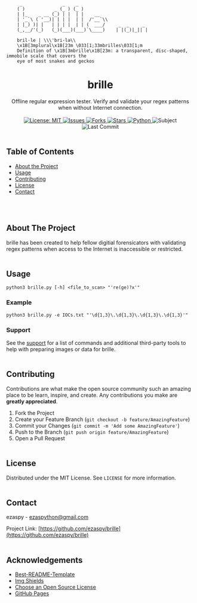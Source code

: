 <!-- PROJECT LOGO -->
```
     _               _    _          
    ( )           _ (_ ) (_ )        
    | |_    _ __ (_) | |  | |    __  
    | '_`\ ( '__)| | | |  | |  /'__`\\
    | |_) )| |   | | | |  | | (  ___/     _  _     _ 
    (_,__/'(_)   (_)(___)(___)`\____)    | |(_)|_|| |

    bril·​le | \\\'bri-lə\\
    \x1B[3mplural\x1B[23m \033[1;33mbrilles\033[1;m
    Definition of \x1B[3mbrille\x1B[23m: a transparent, disc-shaped, immobile scale that covers the
    eye of most snakes and geckos
```
<p align="center">
  <h1 align="center">brille</h1>
  <p align="center">
    Offline regular expression tester. Verify and validate your regex patterns when without Internet connection.
    <br><br>
    <a href="https://mit-license.org">
    <img src="https://img.shields.io/badge/license-MIT-black.svg" alt="License: MIT">
    </a>
    <a href="https://github.com/brille/issues">
    <img src="https://img.shields.io/github/issues/markdown-templates/markdown-snippets.svg" alt="Issues">
    </a>
    <a href="https://github.com/brille/forks">
    <img src="https://img.shields.io/github/forks/markdown-templates/markdown-snippets.svg" alt="Forks">
    <a href="https://github.com/ezaspy/brille/stargazers">
    <img src="https://img.shields.io/github/stars/markdown-templates/markdown-snippets.svg" alt="Stars">
    </a>
    <a href="https://www.python.org">
    <img src="https://img.shields.io/badge/language-python-yellow" alt="Python">
    </a>
    <img src="https://img.shields.io/badge/subject-regex-red" alt="Subject">
    <img src="https://img.shields.io/github/last-commit/ezaspy/brille" alt="Last Commit">
    </a>
    <br><br>
  </p>
</p>

<!-- TABLE OF CONTENTS -->
## Table of Contents

* [About the Project](#about-the-project)
* [Usage](#usage)
* [Contributing](#contributing)
* [License](#license)
* [Contact](#contact)


<br><br>
<!-- ABOUT THE PROJECT -->
## About The Project

brille has been created to help fellow digitial forensicators with validating regex patterns when access to the Internet is inaccessible or restricted.
<br><br>

<!-- USAGE EXAMPLES -->
## Usage
`python3 brille.py [-h] <file_to_scan> "'re(ge)?x'"`
### Example
`python3 brille.py -e IOCs.txt "'\d{1,3}\.\d{1,3}\.\d{1,3}\.\d{1,3}'"`
### Support
See the [support](https://github.com/ezaspy/brille/issues) for a list of commands and additional third-party tools to help with preparing images or data for brille.
<br><br>


<!-- CONTRIBUTING -->
## Contributing

Contributions are what make the open source community such an amazing place to be learn, inspire, and create. Any contributions you make are **greatly appreciated**.

1. Fork the Project
2. Create your Feature Branch (`git checkout -b feature/AmazingFeature`)
3. Commit your Changes (`git commit -m 'Add some AmazingFeature'`)
4. Push to the Branch (`git push origin feature/AmazingFeature`)
5. Open a Pull Request
<br><br>


<!-- LICENSE -->
## License

Distributed under the MIT License. See `LICENSE` for more information.
<br><br>


<!-- CONTACT -->
## Contact

ezaspy - ezaspython@gmail.com

Project Link: [https://github.com/ezaspy/brille](https://github.com/ezaspy/brille)
<br><br>



<!-- ACKNOWLEDGEMENTS -->
## Acknowledgements
* [Best-README-Template](https://github.com/othneildrew/Best-README-Template)
* [Img Shields](https://shields.io)
* [Choose an Open Source License](https://choosealicense.com)
* [GitHub Pages](https://pages.github.com)



<!-- MARKDOWN LINKS & IMAGES -->
<!-- https://www.markdownguide.org/basic-syntax/#reference-style-links -->
[contributors-shield]: https://img.shields.io/github/contributors/ezaspy/brille.svg?style=flat-square
[contributors-url]: https://github.com/ezaspy/brille/graphs/contributors
[forks-shield]: https://img.shields.io/github/forks/ezaspy/brille.svg?style=flat-square
[forks-url]: https://github.com/ezaspy/brille/network/members
[stars-shield]: https://img.shields.io/github/stars/ezaspy/brille.svg?style=flat-square
[stars-url]: https://github.com/ezaspy/brille/stargazers
[issues-shield]: https://img.shields.io/github/issues/ezaspy/brille.svg?style=flat-square
[issues-url]: https://github.com/ezaspy/brille/issues
[license-shield]: https://img.shields.io/github/license/ezaspy/brille.svg?style=flat-square
[license-url]: https://github.com/ezaspy/brille/master/LICENSE.txt

